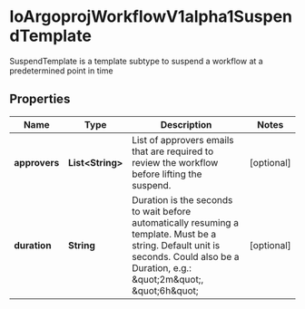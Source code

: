 

# IoArgoprojWorkflowV1alpha1SuspendTemplate

SuspendTemplate is a template subtype to suspend a workflow at a predetermined point in time

## Properties

Name | Type | Description | Notes
------------ | ------------- | ------------- | -------------
**approvers** | **List&lt;String&gt;** | List of approvers emails that are required to review the workflow before lifting the suspend. |  [optional]
**duration** | **String** | Duration is the seconds to wait before automatically resuming a template. Must be a string. Default unit is seconds. Could also be a Duration, e.g.: \&quot;2m\&quot;, \&quot;6h\&quot; |  [optional]



